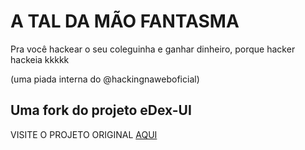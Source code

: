 
# A TAL DA MÃO FANTASMA
Pra você hackear o seu coleguinha e ganhar dinheiro, porque hacker hackeia kkkkk

(uma piada interna do @hackingnaweboficial)


## Uma fork do projeto eDex-UI

VISITE O PROJETO ORIGINAL [AQUI](https://github.com/GitSquared/edex-ui/)

